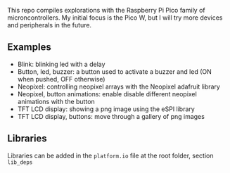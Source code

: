 This repo compiles explorations with the Raspberry Pi Pico family of microncontrollers. My initial focus is the Pico W, but I will try more devices and peripherals in the future.

## Examples

- Blink: blinking led with a delay
- Button, led, buzzer: a button used to activate a buzzer and led (ON when pushed, OFF otherwise)
- Neopixel: controlling neopixel arrays with the Neopixel adafruit library
- Neopixel, button animations: enable disable different neopixel animations with the button
- TFT LCD display: showing a png image using the eSPI library
- TFT LCD display, buttons: move through a gallery of png images

## Libraries

Libraries can be added in the `platform.io` file at the root folder, section `lib_deps`

